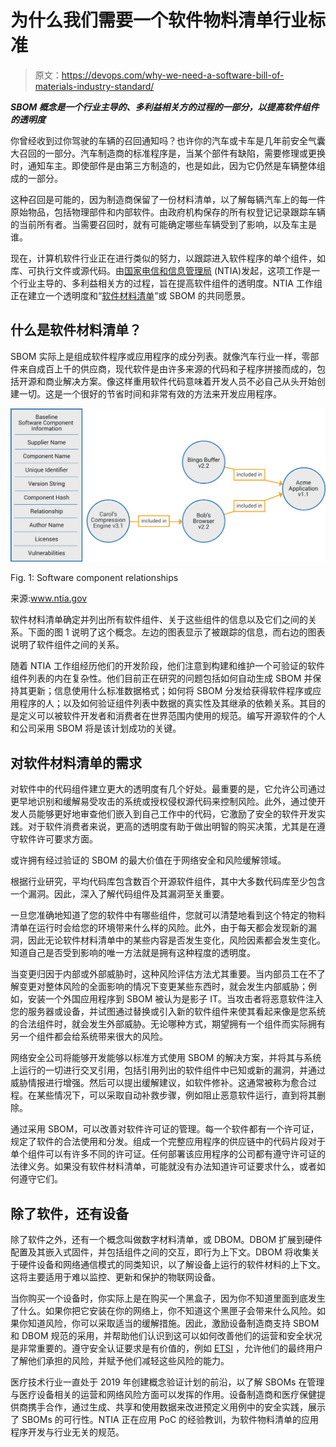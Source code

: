 # 为什么我们需要一个软件物料清单行业标准

> 原文：<https://devops.com/why-we-need-a-software-bill-of-materials-industry-standard/>

***SBOM 概念是一个行业主导的、多利益相关方的过程的一部分，以提高软件组件的透明度***

你曾经收到过你驾驶的车辆的召回通知吗？也许你的汽车或卡车是几年前安全气囊大召回的一部分。汽车制造商的标准程序是，当某个部件有缺陷，需要修理或更换时，通知车主。即使部件是由第三方制造的，也是如此，因为它仍然是车辆整体组成的一部分。

这种召回是可能的，因为制造商保留了一份材料清单，以了解每辆汽车上的每一件原始物品，包括物理部件和内部软件。由政府机构保存的所有权登记记录跟踪车辆的当前所有者。当需要召回时，就有可能确定哪些车辆受到了影响，以及车主是谁。

现在，计算机软件行业正在进行类似的努力，以跟踪进入软件程序的单个组件，如库、可执行文件或源代码。由[国家电信和信息管理局](https://www.ntia.gov/) (NTIA)发起，这项工作是一个行业主导的、多利益相关方的过程，旨在提高软件组件的透明度。NTIA 工作组正在建立一个透明度和“[软件材料清单](https://www.ntia.gov/SBOM)”或 SBOM 的共同愿景。

## 什么是软件材料清单？

SBOM 实际上是组成软件程序或应用程序的成分列表。就像汽车行业一样，零部件来自成百上千的供应商，现代软件是由许多来源的代码和子程序拼接而成的，包括开源和商业解决方案。像这样重用软件代码意味着开发人员不必自己从头开始创建一切。这是一个很好的节省时间和非常有效的方法来开发应用程序。

![](img/02c7485e342ef3fb398a9ca71231dcca.png)

Fig. 1: Software component relationships

来源:www.ntia.gov

软件材料清单确定并列出所有软件组件、关于这些组件的信息以及它们之间的关系。下面的图 1 说明了这个概念。左边的图表显示了被跟踪的信息，而右边的图表说明了软件组件之间的关系。

随着 NTIA 工作组经历他们的开发阶段，他们注意到构建和维护一个可验证的软件组件列表的内在复杂性。他们目前正在研究的问题包括如何自动生成 SBOM 并保持其更新；信息使用什么标准数据格式；如何将 SBOM 分发给获得软件程序或应用程序的人；以及如何验证组件列表中数据的真实性及其继承的依赖关系。其目的是定义可以被软件开发者和消费者在世界范围内使用的规范。编写开源软件的个人和公司采用 SBOM 将是该计划成功的关键。

## 对软件材料清单的需求

对软件中的代码组件建立更大的透明度有几个好处。最重要的是，它允许公司通过更早地识别和缓解易受攻击的系统或授权侵权源代码来控制风险。此外，通过使开发人员能够更好地审查他们嵌入到自己工作中的代码，它激励了安全的软件开发实践。对于软件消费者来说，更高的透明度有助于做出明智的购买决策，尤其是在遵守软件许可要求方面。

或许拥有经过验证的 SBOM 的最大价值在于网络安全和风险缓解领域。

根据行业研究，平均代码库包含数百个开源软件组件，其中大多数代码库至少包含一个漏洞。因此，深入了解代码组件及其漏洞至关重要。

一旦您准确地知道了您的软件中有哪些组件，您就可以清楚地看到这个特定的物料清单在运行时会给您的环境带来什么样的风险。此外，由于每天都会发现新的漏洞，因此无论软件材料清单中的某些内容是否发生变化，风险因素都会发生变化。知道自己是否受到影响的唯一方法就是拥有这种程度的透明度。

当变更归因于内部或外部威胁时，这种风险评估方法尤其重要。当内部员工在不了解变更对整体风险的全面影响的情况下变更某些东西时，就会发生内部威胁；例如，安装一个外国应用程序到 SBOM 被认为是影子 IT。当攻击者将恶意软件注入您的服务器或设备，并试图通过替换或引入新的软件组件来使其看起来像是您系统的合法组件时，就会发生外部威胁。无论哪种方式，期望拥有一个组件而实际拥有另一个组件都会给系统带来很大的风险。

网络安全公司将能够开发能够以标准方式使用 SBOM 的解决方案，并将其与系统上运行的一切进行交叉引用，包括引用列出的软件组件中已知或新的漏洞，并通过威胁情报进行增强。然后可以提出缓解建议，如软件修补。这通常被称为愈合过程。在某些情况下，可以采取自动补救步骤，例如阻止恶意软件运行，直到将其删除。

通过采用 SBOM，可以改善对软件许可证的管理。每一个软件都有一个许可证，规定了软件的合法使用和分发。组成一个完整应用程序的供应链中的代码片段对于单个组件可以有许多不同的许可证。任何部署该应用程序的公司都有遵守许可证的法律义务。如果没有软件材料清单，可能就没有办法知道许可证要求什么，或者如何遵守它们。

## 除了软件，还有设备

除了软件之外，还有一个概念叫做数字材料清单，或 DBOM。DBOM 扩展到硬件配置及其嵌入式固件，并包括组件之间的交互，即行为上下文。DBOM 将收集关于硬件设备和网络通信模式的同类知识，以了解设备上运行的软件材料的上下文。这将主要适用于难以监控、更新和保护的物联网设备。

当你购买一个设备时，你实际上是在购买一个黑盒子，因为你不知道里面到底发生了什么。如果你把它安装在你的网络上，你不知道这个黑匣子会带来什么风险。如果你知道风险，你可以采取适当的缓解措施。因此，激励设备制造商支持 SBOM 和 DBOM 规范的采用，并帮助他们认识到这可以如何改善他们的运营和安全状况是非常重要的。遵守安全认证要求是有价值的，例如 [ETSI](https://www.ntia.gov/files/ntia/publications/framingsbom_20191112.pdf) ，允许他们的最终用户了解他们承担的风险，并赋予他们减轻这些风险的能力。

医疗技术行业一直处于 2019 年创建概念验证计划的前沿，以了解 SBOMs 在管理与医疗设备相关的运营和网络风险方面可以发挥的作用。设备制造商和医疗保健提供商携手合作，通过生成、共享和使用数据来改进预定义用例中的安全实践，展示了 SBOMs 的可行性。NTIA 正在应用 PoC 的经验教训，为软件物料清单的应用程序开发与行业无关的规范。